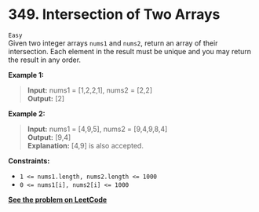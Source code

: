 # 349. Intersection of Two Arrays

`Easy` <br />
Given two integer arrays `nums1` and `nums2`, return an array of their intersection. Each element in the result must be unique and you may return the result in any order.

**Example 1:**

> **Input:** nums1 = [1,2,2,1], nums2 = [2,2] <br />
> **Output:** [2]

**Example 2:**

> **Input:** nums1 = [4,9,5], nums2 = [9,4,9,8,4] <br />
> **Output:** [9,4] <br />
> **Explanation:** [4,9] is also accepted.

**Constraints:**

- `1 <= nums1.length, nums2.length <= 1000`
- `0 <= nums1[i], nums2[i] <= 1000`

[**See the problem on LeetCode**](https://leetcode.com/problems/intersection-of-two-arrays/)